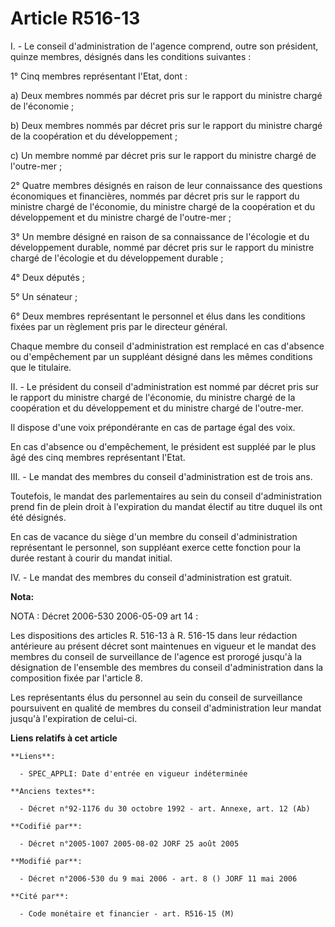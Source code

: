 # Article R516-13

I. - Le conseil d'administration de l'agence comprend, outre son président, quinze membres, désignés dans les conditions
suivantes :

1° Cinq membres représentant l'Etat, dont :

a) Deux membres nommés par décret pris sur le rapport du ministre chargé de l'économie ;

b) Deux membres nommés par décret pris sur le rapport du ministre chargé de la coopération et du développement ;

c) Un membre nommé par décret pris sur le rapport du ministre chargé de l'outre-mer ;

2° Quatre membres désignés en raison de leur connaissance des questions économiques et financières, nommés par décret pris
sur le rapport du ministre chargé de l'économie, du ministre chargé de la coopération et du développement et du ministre
chargé de l'outre-mer ;

3° Un membre désigné en raison de sa connaissance de l'écologie et du développement durable, nommé par décret pris sur le
rapport du ministre chargé de l'écologie et du développement durable ;

4° Deux députés ;

5° Un sénateur ;

6° Deux membres représentant le personnel et élus dans les conditions fixées par un règlement pris par le directeur général.

Chaque membre du conseil d'administration est remplacé en cas d'absence ou d'empêchement par un suppléant désigné dans les
mêmes conditions que le titulaire.

II. - Le président du conseil d'administration est nommé par décret pris sur le rapport du ministre chargé de l'économie, du
ministre chargé de la coopération et du développement et du ministre chargé de l'outre-mer.

Il dispose d'une voix prépondérante en cas de partage égal des voix.

En cas d'absence ou d'empêchement, le président est suppléé par le plus âgé des cinq membres représentant l'Etat.

III. - Le mandat des membres du conseil d'administration est de trois ans.

Toutefois, le mandat des parlementaires au sein du conseil d'administration prend fin de plein droit à l'expiration du mandat
électif au titre duquel ils ont été désignés.

En cas de vacance du siège d'un membre du conseil d'administration représentant le personnel, son suppléant exerce cette
fonction pour la durée restant à courir du mandat initial.

IV. - Le mandat des membres du conseil d'administration est gratuit.

**Nota:**

NOTA : Décret 2006-530 2006-05-09 art 14 :

Les dispositions des articles R. 516-13 à R. 516-15 dans leur rédaction antérieure au présent décret sont maintenues en
vigueur et le mandat des membres du conseil de surveillance de l'agence est prorogé jusqu'à la désignation de l'ensemble des
membres du conseil d'administration dans la composition fixée par l'article 8.

Les représentants élus du personnel au sein du conseil de surveillance poursuivent en qualité de membres du conseil
d'administration leur mandat jusqu'à l'expiration de celui-ci.

**Liens relatifs à cet article**

	**Liens**:

	  - SPEC_APPLI: Date d'entrée en vigueur indéterminée

	**Anciens textes**:

	  - Décret n°92-1176 du 30 octobre 1992 - art. Annexe, art. 12 (Ab)

	**Codifié par**:

	  - Décret n°2005-1007 2005-08-02 JORF 25 août 2005

	**Modifié par**:

	  - Décret n°2006-530 du 9 mai 2006 - art. 8 () JORF 11 mai 2006

	**Cité par**:

	  - Code monétaire et financier - art. R516-15 (M)
